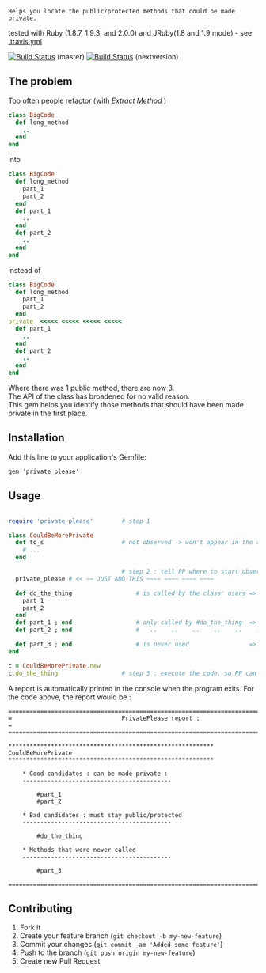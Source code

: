 ```
Helps you locate the public/protected methods that could be made private.
```
tested with Ruby (1.8.7, 1.9.3, and 2.0.0) and JRuby(1.8 and 1.9 mode) - see [.travis.yml](.travis.yml)

[![Build Status](https://travis-ci.org/alainravet/private_please.png?branch=master)](https://travis-ci.org/alainravet/private_please)
(master)
[![Build Status](https://travis-ci.org/alainravet/private_please.png?branch=nextversion)](https://travis-ci.org/alainravet/private_please)
(nextversion)

## The problem

Too often people refactor (with *Extract Method* )
```ruby
class BigCode
  def long_method
    ..
  end
end
```
into
```ruby
class BigCode
  def long_method
    part_1
    part_2
  end
  def part_1
    ..
  end
  def part_2
    ..
  end
end
```

instead of
```ruby
class BigCode
  def long_method
    part_1
    part_2
  end
private  <<<<< <<<<< <<<<< <<<<<
  def part_1
    ..
  end
  def part_2
    ..
  end
end
```
Where there was 1 public method, there are now 3.  
The API of the class has broadened for no valid reason.  
This gem helps you identify those methods that should have been made private in the first place.


## Installation

Add this line to your application's Gemfile:

    gem 'private_please'

## Usage

```ruby

require 'private_please'        # step 1

class CouldBeMorePrivate
  def to_s                      # not observed -> won't appear in the report.
    # ...
  end

                                # step 2 : tell PP where to start observing :
  private_please # << ~~ JUST ADD THIS ~~~~ ~~~~ ~~~~ ~~~~

  def do_the_thing                  # is called by the class' users => must stay public (case #1)
    part_1
    part_2
  end
  def part_1 ; end                  # only called by #do_the_thing  => could be private  (case #2)
  def part_2 ; end                  #   ..    ..    ..    ..    ..    ..    ..    ..    ..    ..

  def part_3 ; end                  # is never used                 => could be removed  (case #3)
end

c = CouldBeMorePrivate.new
c.do_the_thing  			    # step 3 : execute the code, so PP can observe and deduce.
```
A report is automatically printed in the console when the program exits.
For the code above, the report would be :

    ====================================================================================
    =                               PrivatePlease report :                             =
    ====================================================================================

    **********************************************************
    CouldBeMorePrivate
    **********************************************************

        * Good candidates : can be made private :
        ------------------------------------------

            #part_1
            #part_2

        * Bad candidates : must stay public/protected
        ------------------------------------------

            #do_the_thing

        * Methods that were never called
        ------------------------------------------

            #part_3

    ====================================================================================


## Contributing

1. Fork it
2. Create your feature branch (`git checkout -b my-new-feature`)
3. Commit your changes (`git commit -am 'Added some feature'`)
4. Push to the branch (`git push origin my-new-feature`)
5. Create new Pull Request
